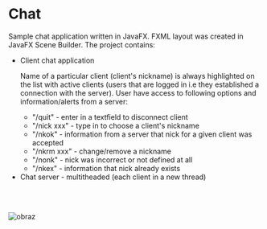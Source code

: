 # Chat

Sample chat application written in JavaFX. FXML layout was created in JavaFX Scene Builder.
The project contains:
<br>
<ul>
  <li>Client chat application</li>
  <p>Name of a particular client (client's nickname) is always highlighted on the list with active clients (users that are logged in i.e they established a connection with the server). User have access to following options and information/alerts from a server:<br>
    <ul>  
      <li>"/quit" - enter in a textfield to disconnect client</li>
      <li>"/nick xxx" - type in to choose a client's nickname</li>
      <li>"/nkok" - information from a server that nick for a given client was accepted</li>
      <li>"/nkrm xxx" - change/remove a nickname</li>
      <li>"/nonk" - nick was incorrect or not defined at all</li>
      <li>"/nkex" - information that nick already exists</li>
    </ul>
  <li>Chat server - multitheaded (each client in a new thread)</li>
</ul>
<br>
<br>

![obraz](https://user-images.githubusercontent.com/34214903/45932756-a97c9280-bf81-11e8-8613-ebe7c520c795.png)

    
